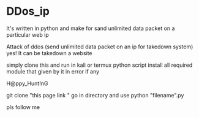 # DDos_ip
It's written in python and make for sand unlimited data packet on a particular web ip

Attack of ddos (send unlimited data packet on an ip for takedown system) yes! It can be takedown a website 



simply clone this and run in kali or termux
python script
install all required module that given by it in error if any


H@ppy_Hunt!nG


git clone "this page link "
go in directory and use 
python "filename".py




pls follow me
